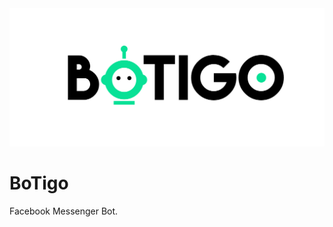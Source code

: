 <div>
  <div align="center">
    <img src="misc/BoTigo.png" alt="logo"/>
  </div>
<div>

# BoTigo

Facebook Messenger Bot.
